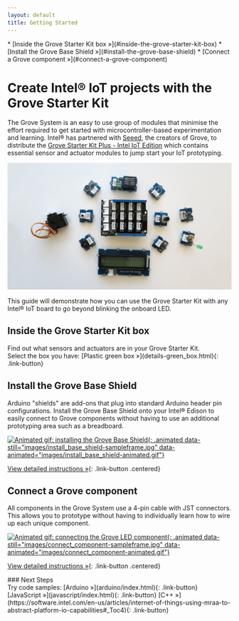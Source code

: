 ```yaml
---
layout: default
title: Getting Started
---
```


<div id="toc" markdown="1">
* [Inside the Grove Starter Kit box »](#inside-the-grove-starter-kit-box)
* [Install the Grove Base Shield »](#install-the-grove-base-shield)
* [Connect a Grove component »](#connect-a-grove-component)
</div>

# Create Intel® IoT projects with the Grove Starter Kit

The Grove System is an easy to use group of modules that minimise the effort required to get started with microcontroller-based experimentation and learning. Intel® has partnered with [Seeed](http://seeedstudio.com), the creators of Grove, to distribute the [Grove Starter Kit Plus - Intel IoT Edition](http://www.seeedstudio.com/depot/Grove-starter-kit-plus-Intel-IoT-Edition-for-Intel-Galileo-Gen-2-and-Edison-p-1978.html) which contains essential sensor and actuator modules to jump start your IoT prototyping.

![The components in the Grove Starter Kit](images/components_in_huddle.png)

This guide will demonstrate how you can use the Grove Starter Kit with any Intel® IoT board to go beyond blinking the onboard LED.

<!-- <div id="related-videos" class="callout video">
* [Create Intel® IoT projects with the Grove Starter Kit - Part 1 (preview)](https://drive.google.com/open?id=0B6gHgawzKtxCNEhfNms3ai0zM1k&authuser=0)
</div> -->

## Inside the Grove Starter Kit box

<div class="tldr" markdown="1">
Find out what sensors and actuators are in your Grove Starter Kit.
</div>

<div class="link-button-container" markdown="1">
<span class="link-button-container-title">Select the box you have:</span>
[Plastic green box »](details-green_box.html){: .link-button}
<!-- [Cardboard brown box »](details-green_box.html){: .link-button} -->
</div>


## Install the Grove Base Shield

<div class="tldr" markdown="1">
Arduino "shields" are add-ons that plug into standard Arduino header pin configurations. Install the Grove Base Shield onto your Intel® Edison to easily connect to Grove components without having to use an additional prototyping area such as a breadboard.
</div>

[![Animated gif: installing the Grove Base Shield](){: .animated data-still="images/install_base_shield-sampleframe.jpg" data-animated="images/install_base_shield-animated.gif"}](details-base_shield.html)

[View detailed instructions »](details-base_shield.html){: .link-button .centered}


## Connect a Grove component 

<div class="tldr" markdown="1">
All components in the Grove System use a 4-pin cable with JST connectors. This allows you to prototype without having to individually learn how to wire up each unique component.
</div>

[![Animated gif: connecting the Grove LED component](){: .animated data-still="images/connect_component-sampleframe.jpg" data-animated="images/connect_component-animated.gif"}](details-base_shield.html)

[View detailed instructions »](details-connect_component.html){: .link-button .centered}

<div id="next-steps" class="note" markdown="1">
### Next Steps

<div class="link-button-container" markdown="1">
<span class="link-button-container-title">Try code samples:</span>
[Arduino »](arduino/index.html){: .link-button}
[JavaScript »](javascript/index.html){: .link-button}
[C++ »](https://software.intel.com/en-us/articles/internet-of-things-using-mraa-to-abstract-platform-io-capabilities#_Toc4){: .link-button}
</div>

</div>
